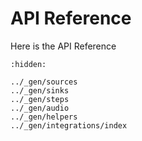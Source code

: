 # API Reference

Here is the API Reference


```{toctree}
:hidden:

../_gen/sources
../_gen/sinks
../_gen/steps
../_gen/audio
../_gen/helpers
../_gen/integrations/index
```
